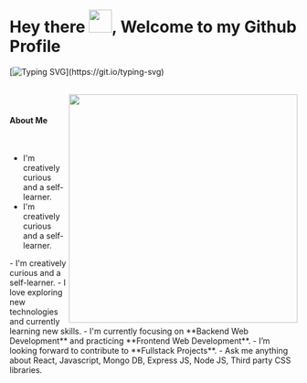 
# Hey there <img src="https://github.com/oHTGo/oHTGo/blob/main/images/hi.gif" width="40px" height="40px">, Welcome to my Github Profile
[![Typing SVG](https://readme-typing-svg.demolab.com?font=Roboto+Mono&size=28&pause=1000&color=1AF78E&random=false&width=435&lines=Hi!+I'm+Sinan%2C;I'm+fullstack+react+and;MERN+Stack+developer..)](https://git.io/typing-svg)
  
  <br>
 
</h1>



<img align='right' src="https://github.com/oHTGo/oHTGo/blob/main/images/coding.gif" width="400">
<br>
<h4>About Me</h4>
<br>
<ul>
  <li> I'm creatively curious and a self-learner.</li>
  <li> I'm creatively curious and a self-learner.</li>
</ul>
- I'm creatively curious and a self-learner.
- I love exploring new technologies and currently learning new skills.
- I'm currently focusing on **Backend Web Development** and practicing **Frontend Web Development**.
- I’m looking forward to contribute to **Fullstack Projects**.
- Ask me anything about React, Javascript, Mongo DB, Express JS, Node JS, Third party CSS libraries.
